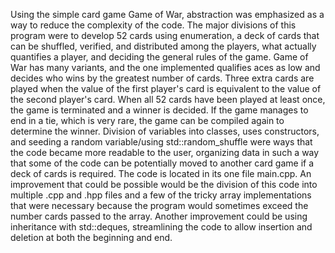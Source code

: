  Using the simple card game Game of War, abstraction was emphasized as a way to reduce the complexity of the code.
The major divisions of this program were to develop 52 cards using enumeration, a deck of cards that can be
shuffled, verified, and distributed among the players, what actually quantifies a player, and deciding the general rules of
the game.  Game of War has many variants, and the one implemented qualifies aces as low and decides who wins by the greatest
number of cards.  Three extra cards are played when the value of the first player's card is equivalent to the value of the 
second player's card.  When all 52 cards have been played at least once, the game is terminated and a winner is decided.
If the game manages to end in a tie, which is very rare, the game can be compiled again to determine the winner.  Division
of variables into classes, uses constructors, and seeding a random variable/using std::random_shuffle were ways that the 
code became more readable to the user, organizing data in such a way that some of the code can be potentially moved to another
card game if a deck of cards is required.  The code is located in its one file main.cpp.  An improvement that could be 
possible would be the division of this code into multiple .cpp and .hpp files and a few of the tricky array implementations
that were necessary because the program would sometimes exceed the number cards passed to the array.  Another improvement could be using inheritance with std::deques, streamlining the code to allow insertion and deletion at both the beginning and end.
